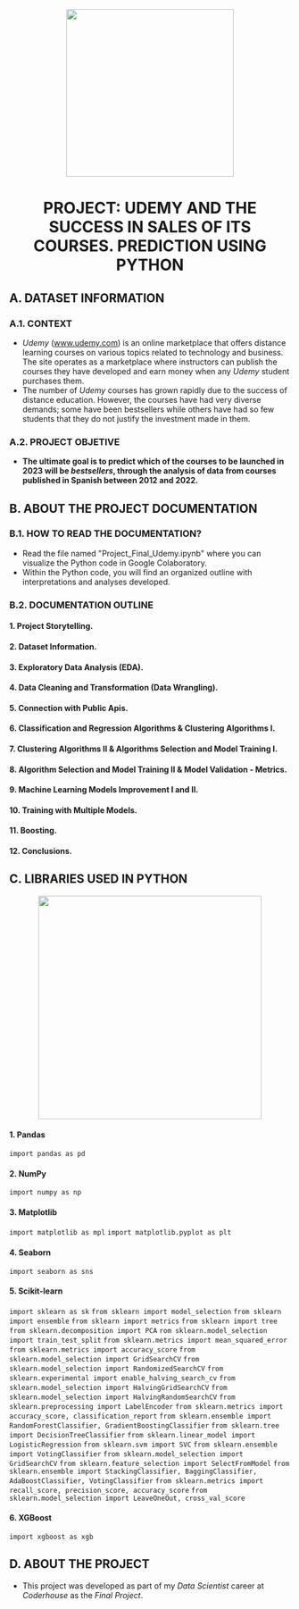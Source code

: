 
<div id="header" align="center">
    <img src="https://media.giphy.com/media/v1.Y2lkPTc5MGI3NjExOHhiNmlvbnd2NHE5YnFqajh1dzFzdngwYXdjMXZicjFoYXl5MXdxZyZlcD12MV9pbnRlcm5hbF9naWZfYnlfaWQmY3Q9Zw/P0bSQ1lpUx3eODngpC/giphy.gif" width="300" />
    <h1 align="center"> PROJECT: UDEMY AND THE SUCCESS IN SALES OF ITS COURSES. PREDICTION USING PYTHON </h1>
</div>



## A. DATASET INFORMATION

### A.1. CONTEXT

- *Udemy* (www.udemy.com) is an online marketplace that offers distance learning courses on various topics related to technology and business. The site operates as a marketplace where instructors can publish the courses they have developed and earn money when any *Udemy* student purchases them.
- The number of *Udemy* courses has grown rapidly due to the success of distance education. However, the courses have had very diverse demands; some have been bestsellers while others have had so few students that they do not justify the investment made in them.

### A.2. PROJECT OBJETIVE
- **The ultimate goal is to predict which of the courses to be launched in 2023 will be *bestsellers*, through the analysis of data from courses published in Spanish between 2012 and 2022.**

## B. ABOUT THE PROJECT DOCUMENTATION 

### B.1. HOW TO READ THE DOCUMENTATION? 

- Read the file named "Project_Final_Udemy.ipynb" where you can visualize the Python code in Google Colaboratory.
- Within the Python code, you will find an organized outline with interpretations and analyses developed.
  
### B.2. DOCUMENTATION OUTLINE 

#### 1. Project Storytelling.
#### 2. Dataset Information.
#### 3. Exploratory Data Analysis (EDA).
#### 4. Data Cleaning and Transformation (Data Wrangling).
#### 5. Connection with Public Apis.
#### 6. Classification and Regression Algorithms & Clustering Algorithms I.
#### 7. Clustering Algorithms II & Algorithms Selection and Model Training I.
#### 8. Algorithm Selection and Model Training II &  Model Validation - Metrics.
#### 9. Machine Learning Models Improvement I and II.
#### 10. Training with Multiple Models.
#### 11. Boosting.
#### 12. Conclusions.

## C. LIBRARIES USED IN PYTHON 



<div id="header" align="center">
    <img src="https://media.giphy.com/media/v1.Y2lkPTc5MGI3NjExem4zamFrZXEydjB5Znk1aXZmOHN2YzRkOXJ1aW84M2d2aTVkMWVoZCZlcD12MV9pbnRlcm5hbF9naWZfYnlfaWQmY3Q9Zw/coxQHKASG60HrHtvkt/giphy.gif" width="400" />  
</div>

#### 1. Pandas

`import pandas as pd`

#### 2. NumPy

`import numpy as np`

#### 3. Matplotlib

`import matplotlib as mpl`
`import matplotlib.pyplot as plt`

#### 4. Seaborn

 `import seaborn as sns`

#### 5. Scikit-learn

`import sklearn as sk`
`from sklearn import model_selection`
`from sklearn import ensemble`
`from sklearn import metrics`
`from sklearn import tree`
`from sklearn.decomposition import PCA`
`rom sklearn.model_selection import train_test_split`
`from sklearn.metrics import mean_squared_error`
`from sklearn.metrics import accuracy_score`
`from sklearn.model_selection import GridSearchCV`
`from sklearn.model_selection import RandomizedSearchCV`
`from sklearn.experimental import enable_halving_search_cv`
`from sklearn.model_selection import HalvingGridSearchCV`
`from sklearn.model_selection import HalvingRandomSearchCV`
`from sklearn.preprocessing import LabelEncoder`
`from sklearn.metrics import accuracy_score, classification_report`
`from sklearn.ensemble import RandomForestClassifier, GradientBoostingClassifier`
`from sklearn.tree import DecisionTreeClassifier`
`from sklearn.linear_model import LogisticRegression`
`from sklearn.svm import SVC`
`from sklearn.ensemble import VotingClassifier`
`from sklearn.model_selection import GridSearchCV`
`from sklearn.feature_selection import SelectFromModel`
`from sklearn.ensemble import StackingClassifier, BaggingClassifier, AdaBoostClassifier, VotingClassifier`
`from sklearn.metrics import recall_score, precision_score, accuracy_score`
`from sklearn.model_selection import LeaveOneOut, cross_val_score`

#### 6. XGBoost

`import xgboost as xgb`


## D. ABOUT THE PROJECT

- This project was developed as part of my *Data Scientist* career at *Coderhouse* as the *Final Project*.
